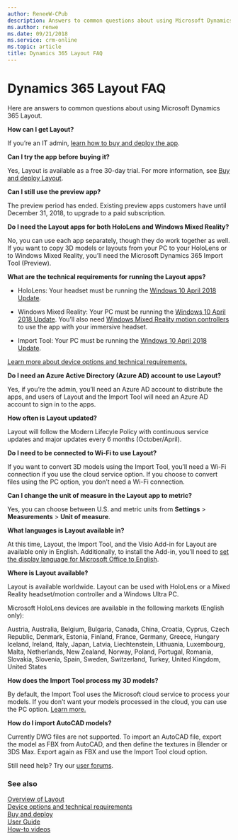 ```yaml
---
author: ReneeW-CPub
description: Answers to common questions about using Microsoft Dynamics 365 Layout
ms.author: renwe
ms.date: 09/21/2018
ms.service: crm-online
ms.topic: article
title: Dynamics 365 Layout FAQ
---
```


# Dynamics 365 Layout FAQ

Here are answers to common questions about using Microsoft Dynamics 365 Layout.

**How can I get Layout?**  

If you’re an IT admin, [learn how to buy and deploy the app](../licensing/buy-and-deploy.md).  

**Can I try the app before buying it?**

Yes, Layout is available as a free 30-day trial. For more information, see [Buy
and deploy Layout](../licensing/buy-and-deploy.md).

**Can I still use the preview app?**

The preview period has ended. Existing preview apps customers have until
December 31, 2018, to upgrade to a paid subscription.

**Do I need the Layout apps for both HoloLens and Windows Mixed Reality?**

No, you can use each app separately, though they do work together as well. If
you want to copy 3D models or layouts from your PC to your HoloLens or to
Windows Mixed Reality, you’ll need the Microsoft Dynamics 365 Import Tool (Preview).

**What are the technical requirements for running the Layout apps?**

-   HoloLens: Your headset must be running the [Windows 10 April 2018
    Update](https://support.microsoft.com/en-us/help/12643). 

-   Windows Mixed Reality: Your PC must be running the [Windows 10 April 2018
    Update](https://support.microsoft.com/en-us/help/4028685). You’ll also need
    [Windows Mixed Reality motion
    controllers](https://support.microsoft.com/en-us/help/4040517) to use the
    app with your immersive headset.

-   Import Tool: Your PC must be running the [Windows 10 April 2018
    Update](https://support.microsoft.com/en-us/help/4028685).

[Learn more about device options and technical requirements.](requirements.md)

**Do I need an Azure Active Directory (Azure AD) account to use Layout?**

Yes, if you’re the admin, you’ll need an Azure AD account to distribute the
apps, and users of Layout and the Import Tool will need an Azure AD account to
sign in to the apps.

**How often is Layout updated?**

Layout will follow the Modern Lifecyle Policy with continuous service updates and major updates every 6 months (October/April). 

**Do I need to be connected to Wi-Fi to use Layout?**

If you want to convert 3D models using the Import Tool, you’ll need a Wi-Fi
connection if you use the cloud service option. If you choose to convert files
using the PC option, you don’t need a Wi-Fi connection.

**Can I change the unit of measure in the Layout app to metric?**

Yes, you can choose between U.S. and metric units from **Settings** \>
**Measurements** \> **Unit of measure**.

**What languages is Layout available in?**

At this time, Layout, the Import Tool, and the Visio Add-in for Layout are
available only in English. Additionally, to install the Add-in, you’ll need to
[set the display language for Microsoft Office to
English](https://support.office.com/article/add-an-editing-language-or-set-language-preferences-in-office-663d9d94-ca99-4a0d-973e-7c4a6b8a827d).

**Where is Layout available?**

Layout is available worldwide. Layout can be used with HoloLens or a Mixed Reality headset/motion controller and a Windows Ultra PC.

Microsoft HoloLens devices are available in the following markets (English only):

Austria, Australia, Belgium, Bulgaria, Canada, China, Croatia, Cyprus, Czech Republic, Denmark, Estonia, Finland, France, Germany, Greece, Hungary Iceland, Ireland, Italy, Japan, Latvia, Liechtenstein, Lithuania, Luxembourg, Malta, Netherlands, New Zealand, Norway, Poland, Portugal, Romania, Slovakia, Slovenia, Spain, Sweden, Switzerland, Turkey, United Kingdom, United States

**How does the Import Tool process my 3D models?**

By default, the Import Tool uses the Microsoft cloud service to process your
models. If you don’t want your models processed in the cloud, you can use the PC
option. [Learn more.](user-guide.md#file-types-and-guidelines)

**How do I import AutoCAD models?**

Currently DWG files are not supported. To import an AutoCAD file, export the
model as FBX from AutoCAD, and then define the textures in Blender or 3DS Max.
Export again as FBX and use the Import Tool cloud option.

Still need help? Try our [user forums](https://techcommunity.microsoft.com/t5/Mixed-Reality/ct-p/MixedReality).

### See also
[Overview of Layout](index.md)<br/>
[Device options and technical requirements](requirements.md)<br/>
[Buy and deploy](../licensing/buy-and-deploy.md)<br/>
[User Guide](user-guide.md)<br/>
[How-to videos](https://go.microsoft.com/fwlink/p/?linkid=2021489)<br/>

